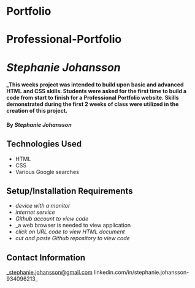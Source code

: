 # Portfolio

# Professional-Portfolio

# _Stephanie Johansson_

#### \_This weeks project was intended to build upon basic and advanced HTML and CSS skills. Students were asked for the first time to build a code from start to finish for a Professional Portfolio website. Skills demonstrated during the first 2 weeks of class were utilized in the creation of this project.

#### By _**Stephanie Johansson**_

## Technologies Used

- HTML
- CSS
- Various Google searches

## Setup/Installation Requirements

- _device with a monitor_
- _internet service_
- _Github account to view code_
- \_a web browser is needed to view application
- _click on URL code to view HTML document_
- _cut and paste Github repository to view code_

## Contact Information

_stephanie.johansson@gmail.com
linkedin.com/in/stephanie.johansson-934096213\_